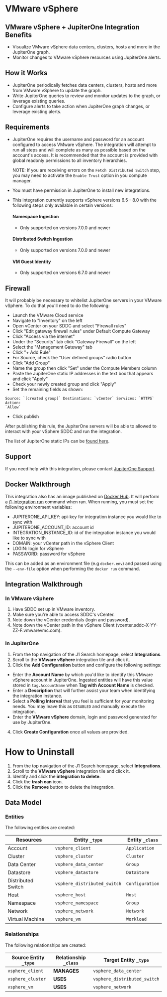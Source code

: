 # VMware vSphere

## VMware vSphere + JupiterOne Integration Benefits

- Visualize VMware vSphere data centers, clusters, hosts and more in the
  JupiterOne graph.
- Monitor changes to VMware vSphere resources using JupiterOne alerts.

## How it Works

- JupiterOne periodically fetches data centers, clusters, hosts and more from
  VMware vSphere to update the graph.
- Write JupiterOne queries to review and monitor updates to the graph, or
  leverage existing queries.
- Configure alerts to take action when JupiterOne graph changes, or leverage
  existing alerts.

## Requirements

- JupiterOne requires the username and password for an account configured to
  access VMware vSphere. The integration will attempt to run all steps and will
  complete as many as possible based on the account's access. It is recommended
  that the account is provided with global readonly permissions to all inventory
  hierarchies.

  NOTE: If you are receiving errors on the `Fetch Distributed Switch` step, you
  may need to activate the `Enable Trust` option in you compute manager.

- You must have permission in JupiterOne to install new integrations.
- This integration currently supports vSphere versions 6.5 - 8.0 with the
  following steps only available in certain versions:

  #### Namespace Ingestion

  - Only supported on versions 7.0.0 and newer

  #### Distributed Switch Ingestion

  - Only supported on versions 7.0.0 and newer

  #### VM Guest Identity

  - Only supported on versions 6.7.0 and newer

## Firewall

It will probably be necessary to whitelist JupiterOne servers in your VMware
vSphere. To do that you'll need to do the following:

- Launch the VMware Cloud service
- Navigate to "Inventory" on the left
- Open vCenter on your SDDC and select "Firewall rules"
- Click "Edit gateway firewall rules" under Default Compute Gateway
- Click "Access via the internet"
- Under the "Security" tab click "Gateway Firewall" on the left
- Select the "Management Gateway" tab
- Click "+ Add Rule"
- For Source, check the "User defined groups" radio button
- Click "Add Group"
- Name the group then click "Set" under the Compute Members column
- Paste the JupiterOne static IP addresses in the text box that appears and
  click "Apply"
- Check your newly created group and click "Apply"
- Set the remaining fields as shown:

```
Source: `[created group]` Destinations: `vCenter` Services: `HTTPS` Action:
`Allow`
```

- Click publish

After publishing this rule, the JupiterOne servers will be able to allowed to
interact with your vSphere SDDC and run the integration.

The list of JupiterOne static IPs can be
[found here](https://jupiterone.atlassian.net/wiki/spaces/INT/pages/37618044/Public+IPs+for+Integrations+outbound+traffic+enabling+on-premise+support).

## Support

If you need help with this integration, please contact
[JupiterOne Support](https://support.jupiterone.io).

## Docker Walkthrough

This integration also has an image published on
[Docker Hub](https://hub.docker.com/r/jupiterone/graph-vsphere). It will perform
a
[j1-integration run](https://github.com/JupiterOne/sdk/blob/main/docs/integrations/development.md#command-j1-integration-run)
command when ran. When running, you must set the following environment
variables:

- JUPITERONE_API_KEY: api-key for integration instance you would like to sync
  with
- JUPITERONE_ACCOUNT_ID: account id
- INTEGRATION_INSTANCE_ID: id of the integration instance you would like to sync
  with
- DOMAIN: your vCenter path in the vSphere Client
- LOGIN: login for vSphere
- PASSWORD: password for vSphere

This can be added as an environment file (e.g `docker.env`) and passed using the
`--env-file` option when performing the `docker run` command.

## Integration Walkthrough

### In VMware vSphere

1. Have SDDC set up in VMware inventory.
2. Make sure you're able to access SDDC's vCenter.
3. Note down the vCenter credentials (login and password).
4. Note down the vCenter path in the vSphere Client
   (vcenter.sddc-X-YY-ZZ-F.vmwarevmc.com).

### In JupiterOne

1. From the top navigation of the J1 Search homepage, select **Integrations**.
2. Scroll to the **VMware vSphere** integration tile and click it.
3. Click the **Add Configuration** button and configure the following settings:

- Enter the **Account Name** by which you'd like to identify this VMware vSphere
  account in JupiterOne. Ingested entities will have this value stored in
  `tag.AccountName` when **Tag with Account Name** is checked.
- Enter a **Description** that will further assist your team when identifying
  the integration instance.
- Select a **Polling Interval** that you feel is sufficient for your monitoring
  needs. You may leave this as `DISABLED` and manually execute the integration.
- Enter the **VMware vSphere** domain, login and password generated for use by
  JupiterOne.

4. Click **Create Configuration** once all values are provided.

# How to Uninstall

1. From the top navigation of the J1 Search homepage, select **Integrations**.
2. Scroll to the **VMware vSphere** integration tile and click it.
3. Identify and click the **integration to delete**.
4. Click the **trash can** icon.
5. Click the **Remove** button to delete the integration.

<!-- {J1_DOCUMENTATION_MARKER_START} -->
<!--
********************************************************************************
NOTE: ALL OF THE FOLLOWING DOCUMENTATION IS GENERATED USING THE
"j1-integration document" COMMAND. DO NOT EDIT BY HAND! PLEASE SEE THE DEVELOPER
DOCUMENTATION FOR USAGE INFORMATION:

https://github.com/JupiterOne/sdk/blob/main/docs/integrations/development.md
********************************************************************************
-->

## Data Model

### Entities

The following entities are created:

| Resources          | Entity `_type`               | Entity `_class` |
| ------------------ | ---------------------------- | --------------- |
| Account            | `vsphere_client`             | `Application`   |
| Cluster            | `vsphere_cluster`            | `Cluster`       |
| Data Center        | `vsphere_data_center`        | `Group`         |
| Datastore          | `vsphere_datastore`          | `DataStore`     |
| Distributed Switch | `vsphere_distributed_switch` | `Configuration` |
| Host               | `vsphere_host`               | `Host`          |
| Namespace          | `vsphere_namespace`          | `Group`         |
| Network            | `vsphere_network`            | `Network`       |
| Virtual Machine    | `vsphere_vm`                 | `Workload`      |

### Relationships

The following relationships are created:

| Source Entity `_type` | Relationship `_class` | Target Entity `_type`        |
| --------------------- | --------------------- | ---------------------------- |
| `vsphere_client`      | **MANAGES**           | `vsphere_data_center`        |
| `vsphere_cluster`     | **USES**              | `vsphere_distributed_switch` |
| `vsphere_vm`          | **USES**              | `vsphere_network`            |

<!--
********************************************************************************
END OF GENERATED DOCUMENTATION AFTER BELOW MARKER
********************************************************************************
-->
<!-- {J1_DOCUMENTATION_MARKER_END} -->
